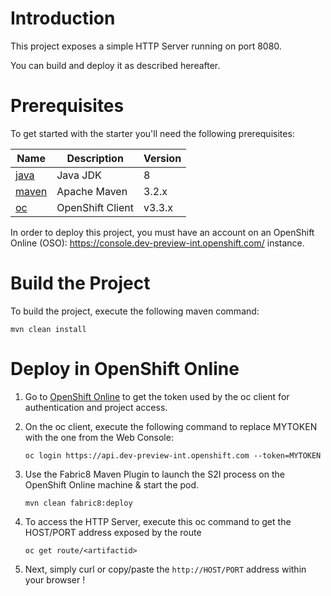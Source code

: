 # Introduction

This project exposes a simple HTTP Server running on port 8080.

You can build and deploy it as described hereafter.

# Prerequisites

To get started with the starter you'll need the following prerequisites:

Name       | Description      | Version
---------- | ---------------- | -------
[java][1]  | Java JDK         | 8
[maven][2] | Apache Maven     | 3.2.x 
[oc][3]    | OpenShift Client | v3.3.x

[1]: http://www.oracle.com/technetwork/java/javase/downloads/
[2]: https://maven.apache.org/download.cgi?Preferred=ftp://mirror.reverse.net/pub/apache/
[3]: https://docs.openshift.com/enterprise/3.2/cli_reference/get_started_cli.html

In order to deploy this project, you must have an account on an OpenShift Online (OSO): https://console.dev-preview-int.openshift.com/ instance.

# Build the Project

To build the project, execute the following maven command:

```
mvn clean install
```

# Deploy in OpenShift Online

1. Go to [OpenShift Online](https://console.dev-preview-int.openshift.com/console/command-line) to get the token used by the oc client for authentication and project access. 

2. On the oc client, execute the following command to replace MYTOKEN with the one from the Web Console:

    ```
    oc login https://api.dev-preview-int.openshift.com --token=MYTOKEN
    ```
3. Use the Fabric8 Maven Plugin to launch the S2I process on the OpenShift Online machine & start the pod.

    ```
    mvn clean fabric8:deploy
    ```
4.  To access the HTTP Server, execute this oc command to get the HOST/PORT address exposed by the route
    ```
    oc get route/<artifactid>
    ```

 5. Next, simply curl or copy/paste the `http://HOST/PORT` address within your browser !   
   